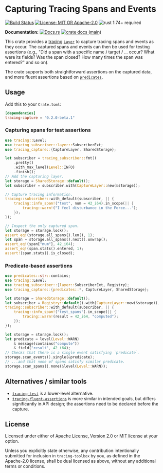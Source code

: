 # Capturing Tracing Spans and Events

[![Build Status](https://github.com/slowli/tracing-toolbox/workflows/CI/badge.svg?branch=main)](https://github.com/slowli/tracing-toolbox/actions)
[![License: MIT OR Apache-2.0](https://img.shields.io/badge/License-MIT%2FApache--2.0-blue)](https://github.com/slowli/tracing-toolbox#license)
![rust 1.74+ required](https://img.shields.io/badge/rust-1.74+-blue.svg?label=Required%20Rust)

**Documentation:** [![Docs.rs](https://docs.rs/tracing-capture/badge.svg)](https://docs.rs/tracing-capture/)
[![crate docs (main)](https://img.shields.io/badge/main-yellow.svg?label=docs)](https://slowli.github.io/tracing-toolbox/tracing_capture/)

This crate provides a [tracing] [`Layer`] to capture tracing spans 
and events as they occur. The captured spans and events
can then be used for testing assertions (e.g., "Did a span
with a specific name / target / … occur? What were its fields? Was the span closed?
How many times the span was entered?" and so on).

The crate supports both straightforward assertions on the captured data,
and more fluent assertions based on [`predicates`].

## Usage

Add this to your `Crate.toml`:

```toml
[dependencies]
tracing-capture = "0.2.0-beta.1"
```

### Capturing spans for test assertions

```rust
use tracing::Level;
use tracing_subscriber::layer::SubscriberExt;
use tracing_capture::{CaptureLayer, SharedStorage};

let subscriber = tracing_subscriber::fmt()
    .pretty()
    .with_max_level(Level::INFO)
    .finish();
// Add the capturing layer.
let storage = SharedStorage::default();
let subscriber = subscriber.with(CaptureLayer::new(&storage));

// Capture tracing information.
tracing::subscriber::with_default(subscriber, || {
    tracing::info_span!("test", num = 42_i64).in_scope(|| {
        tracing::warn!("I feel disturbance in the Force...");
    });
});

// Inspect the only captured span.
let storage = storage.lock();
assert_eq!(storage.all_spans().len(), 1);
let span = storage.all_spans().next().unwrap();
assert_eq!(span["num"], 42_i64);
assert_eq!(span.stats().entered, 1);
assert!(span.stats().is_closed);
```

### Predicate-based assertions

```rust
use predicates::str::contains;
use tracing::Level;
use tracing_subscriber::{layer::SubscriberExt, Registry};
use tracing_capture::{predicates::*, CaptureLayer, SharedStorage};

let storage = SharedStorage::default();
let subscriber = Registry::default().with(CaptureLayer::new(&storage));
tracing::subscriber::with_default(subscriber, || {
    tracing::info_span!("test_spans").in_scope(|| {
        tracing::warn!(result = 42_i64, "computed");
    });
});

let storage = storage.lock();
let predicate = level(Level::WARN)
    & message(contains("compute"))
    & field("result", 42_i64);
// Checks that there is a single event satisfying `predicate`.
storage.scan_events().single(&predicate);
// ...and that none of spans satisfy similar predicate.
storage.scan_spans().none(&level(Level::WARN));
```

## Alternatives / similar tools

- [`tracing-test`] is a lower-level alternative.
- [`tracing-fluent-assertions`] is more similar in intended goals, but differs significantly
  in API design; the assertions need to be declared before the capture.

## License

Licensed under either of [Apache License, Version 2.0](LICENSE-APACHE)
or [MIT license](LICENSE-MIT) at your option.

Unless you explicitly state otherwise, any contribution intentionally submitted
for inclusion in `tracing-toolbox` by you, as defined in the Apache-2.0 license,
shall be dual licensed as above, without any additional terms or conditions.

[tracing]: https://docs.rs/tracing/0.1/tracing
[`Layer`]: https://docs.rs/tracing-subscriber/0.3/tracing_subscriber/trait.Layer.html
[`predicates`]: https://docs.rs/predicates/2/predicates
[`tracing-test`]: https://crates.io/crates/tracing-test
[`tracing-fluent-assertions`]: https://crates.io/crates/tracing-fluent-assertions
